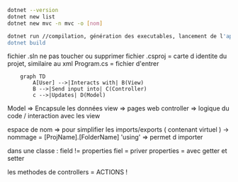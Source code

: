 ```bash
dotnet --version
dotnet new list
dotnet new mvc -n mvc -o [nom]
```

```bash
dotnet run //compilation, génération des executables, lancement de l'app
dotnet build
```

fichier .sln ne pas toucher ou supprimer
fichier .csproj = carte d identite du projet, similaire au xml
Program.cs = fichier d'entrer

```mermaid
    graph TD
        A[User] -->|Interacts with| B(View)
        B -->|Send input into| C(Controller)
        c -->|Updates| D(Model)
```

Model => Encapsule les données
view => pages web
controller => logique du code / interaction avec les view

espace de nom => pour simplifier les imports/exports ( contenant virtuel )
-> nommage = [ProjName].[FolderName]
'using' => permet d importer

dans une classe : field != properties
fiel = priver
properties = avec getter et setter

les methodes de controllers = ACTIONS !
